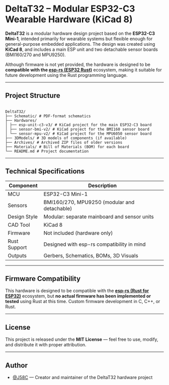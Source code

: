# DeltaT32 – Modular ESP32-C3 Wearable Hardware (KiCad 8)

**DeltaT32** is a modular hardware design project based on the **ESP32-C3 Mini-1**, intended primarily for wearable systems but flexible enough for general-purpose embedded applications. The design was created using **KiCad 8**, and includes a main ESP unit and two detachable sensor boards (BMI160/270 and MPU9250).

Although firmware is not yet provided, the hardware is designed to be **compatible with the [esp-rs (ESP32 Rust)](https://github.com/esp-rs)** ecosystem, making it suitable for future development using the Rust programming language.

---

## Project Structure

```

DeltaT32/
├── Schematic/ # PDF-format schematics
├── Hardwares/
│ ├── esp-unit-c3-v3/ # KiCad project for the main ESP32-C3 board
│ ├── sensor-bmi-v2/ # KiCad project for the BMI160 sensor board
│ └── sensor-mpu-v2/ # KiCad project for the MPU6050 sensor board
├── 3DModels/ # 3D models of components (if available)
├── Archives/ # Archived ZIP files of older versions
├── Materials/ # Bill of Materials (BOM) for each board
└── README.md # Project documentation

````

---

## Technical Specifications

| Component      | Description                                  |
|----------------|----------------------------------------------|
| MCU            | ESP32-C3 Mini-1                              |
| Sensors        | BMI160/270, MPU9250 (modular and detachable) |
| Design Style   | Modular: separate mainboard and sensor units |
| CAD Tool       | KiCad 8                                      |
| Firmware       | Not included (hardware only)                 |
| Rust Support   | Designed with esp-rs compatibility in mind   |
| Outputs        | Gerbers, Schematics, BOMs, 3D Visuals        |

---

## Firmware Compatibility

This hardware is designed to be compatible with the **[esp-rs (Rust for ESP32)](https://github.com/esp-rs)** ecosystem, but **no actual firmware has been implemented or tested** using Rust at this time. Custom firmware development in C, C++, or Rust.

---

## License

This project is released under the **MIT License** — feel free to use, modify, and distribute it with proper attribution.

---

## Author

* [@J58C](https://github.com/J58C) — Creator and maintainer of the DeltaT32 hardware project
